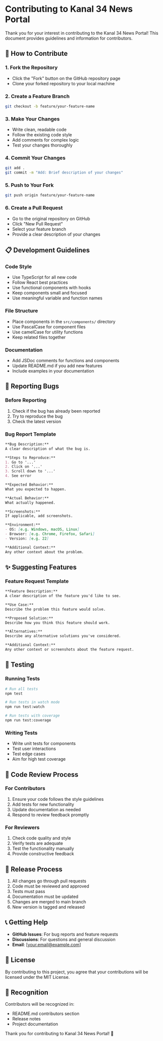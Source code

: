 # Contributing to Kanal 34 News Portal

Thank you for your interest in contributing to the Kanal 34 News Portal! This document provides guidelines and information for contributors.

## 🤝 How to Contribute

### 1. Fork the Repository
- Click the "Fork" button on the GitHub repository page
- Clone your forked repository to your local machine

### 2. Create a Feature Branch
```bash
git checkout -b feature/your-feature-name
```

### 3. Make Your Changes
- Write clean, readable code
- Follow the existing code style
- Add comments for complex logic
- Test your changes thoroughly

### 4. Commit Your Changes
```bash
git add .
git commit -m "Add: Brief description of your changes"
```

### 5. Push to Your Fork
```bash
git push origin feature/your-feature-name
```

### 6. Create a Pull Request
- Go to the original repository on GitHub
- Click "New Pull Request"
- Select your feature branch
- Provide a clear description of your changes

## 📋 Development Guidelines

### Code Style
- Use TypeScript for all new code
- Follow React best practices
- Use functional components with hooks
- Keep components small and focused
- Use meaningful variable and function names

### File Structure
- Place components in the `src/components/` directory
- Use PascalCase for component files
- Use camelCase for utility functions
- Keep related files together

### Documentation
- Add JSDoc comments for functions and components
- Update README.md if you add new features
- Include examples in your documentation

## 🐛 Reporting Bugs

### Before Reporting
1. Check if the bug has already been reported
2. Try to reproduce the bug
3. Check the latest version

### Bug Report Template
```markdown
**Bug Description:**
A clear description of what the bug is.

**Steps to Reproduce:**
1. Go to '...'
2. Click on '...'
3. Scroll down to '...'
4. See error

**Expected Behavior:**
What you expected to happen.

**Actual Behavior:**
What actually happened.

**Screenshots:**
If applicable, add screenshots.

**Environment:**
- OS: [e.g. Windows, macOS, Linux]
- Browser: [e.g. Chrome, Firefox, Safari]
- Version: [e.g. 22]

**Additional Context:**
Any other context about the problem.
```

## ✨ Suggesting Features

### Feature Request Template
```markdown
**Feature Description:**
A clear description of the feature you'd like to see.

**Use Case:**
Describe the problem this feature would solve.

**Proposed Solution:**
Describe how you think this feature should work.

**Alternatives:**
Describe any alternative solutions you've considered.

**Additional Context:**
Any other context or screenshots about the feature request.
```

## 🧪 Testing

### Running Tests
```bash
# Run all tests
npm test

# Run tests in watch mode
npm run test:watch

# Run tests with coverage
npm run test:coverage
```

### Writing Tests
- Write unit tests for components
- Test user interactions
- Test edge cases
- Aim for high test coverage

## 📝 Code Review Process

### For Contributors
1. Ensure your code follows the style guidelines
2. Add tests for new functionality
3. Update documentation as needed
4. Respond to review feedback promptly

### For Reviewers
1. Check code quality and style
2. Verify tests are adequate
3. Test the functionality manually
4. Provide constructive feedback

## 🚀 Release Process

1. All changes go through pull requests
2. Code must be reviewed and approved
3. Tests must pass
4. Documentation must be updated
5. Changes are merged to main branch
6. New version is tagged and released

## 📞 Getting Help

- **GitHub Issues**: For bug reports and feature requests
- **Discussions**: For questions and general discussion
- **Email**: [your.email@example.com]

## 📄 License

By contributing to this project, you agree that your contributions will be licensed under the MIT License.

## 🙏 Recognition

Contributors will be recognized in:
- README.md contributors section
- Release notes
- Project documentation

Thank you for contributing to Kanal 34 News Portal! 🎉